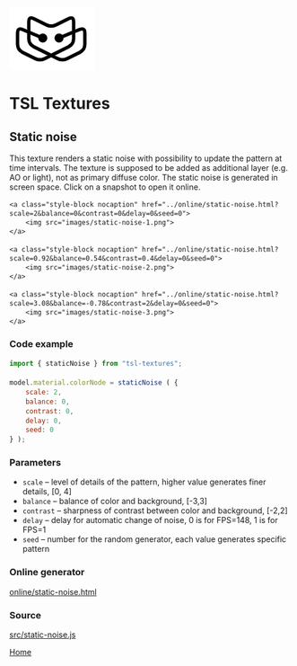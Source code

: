 <img class="logo" src="../assets/logo/logo.png">


# TSL Textures


## Static noise
This texture renders a static noise with possibility to update
the pattern at time intervals. The texture is supposed to be
added as additional layer (e.g. AO or light), not as primary
diffuse color. The static noise is generated in screen space.
Click on a snapshot to open it online.

<p class="gallery">

	<a class="style-block nocaption" href="../online/static-noise.html?scale=2&balance=0&contrast=0&delay=0&seed=0">
		<img src="images/static-noise-1.png">
	</a>

	<a class="style-block nocaption" href="../online/static-noise.html?scale=0.92&balance=0.54&contrast=0.4&delay=0&seed=0">
		<img src="images/static-noise-2.png">
	</a>

	<a class="style-block nocaption" href="../online/static-noise.html?scale=3.08&balance=-0.78&contrast=2&delay=0&seed=0">
		<img src="images/static-noise-3.png">
	</a>

</p>


### Code example

```js
import { staticNoise } from "tsl-textures";

model.material.colorNode = staticNoise ( {
	scale: 2,
	balance: 0,
	contrast: 0,
	delay: 0,
	seed: 0
} );
```


### Parameters

* `scale` &ndash; level of details of the pattern, higher value generates finer details, [0, 4]
* `balance` &ndash; balance of color and background, [-3,3]
* `contrast` &ndash; sharpness of contrast between color and background, [-2,2]
* `delay` &ndash; delay for automatic change of noise, 0 is for FPS=148, 1 is for FPS=1
* `seed` &ndash; number for the random generator, each value generates specific pattern


### Online generator

[online/static-noise.html](../online/static-noise.html)


### Source

[src/static-noise.js](https://github.com/boytchev/tsl-textures/blob/main/src/static-noise.js)

		
<div class="footnote">
	<a href="../">Home</a>
</div>